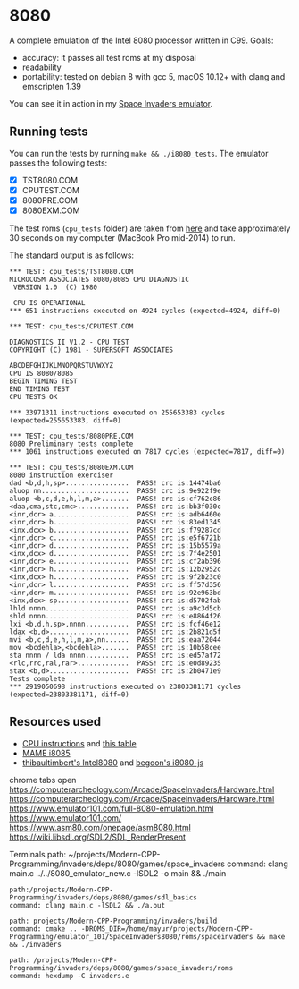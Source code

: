 # 8080

A complete emulation of the Intel 8080 processor written in C99. Goals:

- accuracy: it passes all test roms at my disposal
- readability
- portability: tested on debian 8 with gcc 5, macOS 10.12+ with clang and emscripten 1.39

You can see it in action in my [Space Invaders emulator](https://github.com/superzazu/invaders).

## Running tests

You can run the tests by running `make && ./i8080_tests`. The emulator passes the following tests:

- [x] TST8080.COM
- [x] CPUTEST.COM
- [x] 8080PRE.COM
- [x] 8080EXM.COM

The test roms (`cpu_tests` folder) are taken from [here](http://altairclone.com/downloads/cpu_tests/) and take approximately 30 seconds on my computer (MacBook Pro mid-2014) to run.

The standard output is as follows:

```
*** TEST: cpu_tests/TST8080.COM
MICROCOSM ASSOCIATES 8080/8085 CPU DIAGNOSTIC
 VERSION 1.0  (C) 1980

 CPU IS OPERATIONAL
*** 651 instructions executed on 4924 cycles (expected=4924, diff=0)

*** TEST: cpu_tests/CPUTEST.COM

DIAGNOSTICS II V1.2 - CPU TEST
COPYRIGHT (C) 1981 - SUPERSOFT ASSOCIATES

ABCDEFGHIJKLMNOPQRSTUVWXYZ
CPU IS 8080/8085
BEGIN TIMING TEST
END TIMING TEST
CPU TESTS OK

*** 33971311 instructions executed on 255653383 cycles (expected=255653383, diff=0)

*** TEST: cpu_tests/8080PRE.COM
8080 Preliminary tests complete
*** 1061 instructions executed on 7817 cycles (expected=7817, diff=0)

*** TEST: cpu_tests/8080EXM.COM
8080 instruction exerciser
dad <b,d,h,sp>................  PASS! crc is:14474ba6
aluop nn......................  PASS! crc is:9e922f9e
aluop <b,c,d,e,h,l,m,a>.......  PASS! crc is:cf762c86
<daa,cma,stc,cmc>.............  PASS! crc is:bb3f030c
<inr,dcr> a...................  PASS! crc is:adb6460e
<inr,dcr> b...................  PASS! crc is:83ed1345
<inx,dcx> b...................  PASS! crc is:f79287cd
<inr,dcr> c...................  PASS! crc is:e5f6721b
<inr,dcr> d...................  PASS! crc is:15b5579a
<inx,dcx> d...................  PASS! crc is:7f4e2501
<inr,dcr> e...................  PASS! crc is:cf2ab396
<inr,dcr> h...................  PASS! crc is:12b2952c
<inx,dcx> h...................  PASS! crc is:9f2b23c0
<inr,dcr> l...................  PASS! crc is:ff57d356
<inr,dcr> m...................  PASS! crc is:92e963bd
<inx,dcx> sp..................  PASS! crc is:d5702fab
lhld nnnn.....................  PASS! crc is:a9c3d5cb
shld nnnn.....................  PASS! crc is:e8864f26
lxi <b,d,h,sp>,nnnn...........  PASS! crc is:fcf46e12
ldax <b,d>....................  PASS! crc is:2b821d5f
mvi <b,c,d,e,h,l,m,a>,nn......  PASS! crc is:eaa72044
mov <bcdehla>,<bcdehla>.......  PASS! crc is:10b58cee
sta nnnn / lda nnnn...........  PASS! crc is:ed57af72
<rlc,rrc,ral,rar>.............  PASS! crc is:e0d89235
stax <b,d>....................  PASS! crc is:2b0471e9
Tests complete
*** 2919050698 instructions executed on 23803381171 cycles (expected=23803381171, diff=0)

```

## Resources used

- [CPU instructions](http://nemesis.lonestar.org/computers/tandy/software/apps/m4/qd/opcodes.html) and [this table](http://www.pastraiser.com/cpu/i8080/i8080_opcodes.html)
- [MAME i8085](https://github.com/mamedev/mame/blob/6c0fdfc5257ca20555fbc527203710d5af5401d1/src/devices/cpu/i8085/i8085.cpp)
- [thibaultimbert's Intel8080](https://github.com/thibaultimbert/Intel8080/blob/master/8080.js) and [begoon's i8080-js](https://github.com/begoon/i8080-js)

chrome tabs open
    https://computerarcheology.com/Arcade/SpaceInvaders/Hardware.html
    https://computerarcheology.com/Arcade/SpaceInvaders/Hardware.html
    https://www.emulator101.com/full-8080-emulation.html
    https://www.emulator101.com/
    https://www.asm80.com/onepage/asm8080.html
    https://wiki.libsdl.org/SDL2/SDL_RenderPresent

Terminals
    path: ~/projects/Modern-CPP-Programming/invaders/deps/8080/games/space_invaders
    command: clang main.c ../../8080_emulator_new.c -lSDL2 -o main && ./main
    
    path:/projects/Modern-CPP-Programming/invaders/deps/8080/games/sdl_basics
    command: clang main.c -lSDL2 && ./a.out
    
    path: projects/Modern-CPP-Programming/invaders/build
    command: cmake .. -DROMS_DIR=/home/mayur/projects/Modern-CPP-Programming/emulator_101/SpaceInvaders8080/roms/spaceinvaders && make && ./invaders

    path: /projects/Modern-CPP-Programming/invaders/deps/8080/games/space_invaders/roms
    command: hexdump -C invaders.e